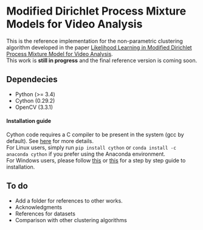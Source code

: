 # Modified Dirichlet Process Mixture Models for Video Analysis
This is the reference implementation for the non-parametric clustering algorithm developed in the paper [Likelihood Learning in Modified Dirichlet Process Mixture Model for Video Analysis](https://www.sciencedirect.com/science/article/abs/pii/S0167865519302557).  
This work is **still in progress** and the final reference version is coming soon. 

## Dependecies
- Python (>= 3.4)
- Cython (0.29.2)
- OpenCV (3.3.1)

#### Installation guide
Cython code requires a C compiler to be present in the system (gcc by default). See [here](https://cython.readthedocs.io/en/latest/src/quickstart/install.html) for more details.  
For Linux users, simply run `pip install cython` or `conda install -c anaconda cython` if you prefer using the Anaconda environment.  
For Windows users, please follow [this](https://github.com/cython/cython/wiki/InstallingOnWindows) or [this](https://stackoverflow.com/questions/52864588/how-to-install-cython-an-anaconda-64-bits-with-windows-10) for a step by step guide to installation.

## To do
- Add a folder for references to other works.
- Acknowledgments
- References for datasets
- Comparison with other clustering algorithms

